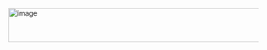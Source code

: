 
<img width="760" height="70" alt="image" src="https://github.com/user-attachments/assets/20d8eb7d-9442-48db-956f-e85b658ac754" />
